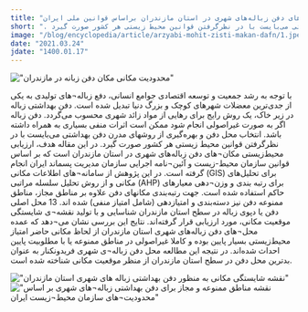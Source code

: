 ```yaml
---
title: "ارزیابی محیط¬زیستی مکان های دفن زباله‌های شهری در استان مازندران براساس قوانین ملی ایران"
short: ". دفن زباله اگر به صورت غیراصولی انجام شود ممکن است اثرات منفی بسیاری به همراه داشته باشد. انتخاب محل دفن و بهره‌گیری از روشهای مدرن دفن بهداشتی می‌بایست با در نظرگرفتن قوانین محیط زیستی هر کشور صورت گیرد."
image: "/blog/encyclopedia/article/arzyabi-mohit-zisti-makan-dafn/1.jpeg"
date: "2021.03.24"
jdate: "1400.01.17"
---
```


!["محدودیت مکانی  مکان دفن زبانه در مازندران"](/blog/encyclopedia/article/arzyabi-mohit-zisti-makan-dafn/2.png "محدودیت مکانی  مکان دفن زبانه در مازندران")

<p>
با توجه به رشد جمعیت و توسعه اقتصادی جوامع انسانی، دفع زباله¬های تولیدی به یکی از جدی‌ترین معضلات شهرهای کوچک و بزرگ دنیا تبدیل شده است. دفن بهداشتی زباله در زیر خاک، یک روش رایج برای رهایی از مواد زائد شهری محسوب می‌گردد. دفن زباله اگر به صورت غیراصولی انجام شود ممکن است اثرات منفی بسیاری به همراه داشته باشد. انتخاب محل دفن و بهره‌گیری از روشهای مدرن دفن بهداشتی می‌بایست با در نظرگرفتن قوانین محیط زیستی هر کشور صورت گیرد. در این مقاله هدف، ارزیابی محیط‌زیستی مکان¬های دفن زباله‌های شهری در استان مازندران است که بر اساس قوانین سازمان محیط-زیست و آئین¬نامه اجرایی سازمان مدیریت پسماند ایران انجام گرفته است. در این پژوهش از سامانه¬های اطلاعات مکانی (GIS) برای تحلیل‌های مکانی و از روش تحلیل سلسله مراتبی (AHP) برای رتبه بندی و وزن¬دهی معیارهای حاکم استفاده شده است. جهت رتبه‌بندی مکانهای دفن علاوه بر مناطق مجاز، مناطق ممنوعه دفن نیز دسته‌بندی و امتیازدهی (شامل امتیاز منفی) شده اند. 13 محل اصلی دفن یا دپوی زباله در سطح استان مازندران شناسایی و با تولید نقشه¬ی شایستگی موقعیت مکانی، مورد ارزیابی قرار گرفته‌اند. نتایج این بررسی نشان می¬دهد که عمده محل¬های دفن زباله‌های شهری استان مازندران از لحاظ مکانی حاضر امتیاز محیط‌زیستی بسیار پایین بوده و کاملا غیراصولی در مناطق ممنوعه یا با مطلوبیت پایین احداث شده‌اند. در نتیجه این مطالعه محل دفن زباله¬ی شهری فریدونکنار به عنوان بدترین محل دفن در سطح استان مازندران از منظر موقعیت مکانی شناخته شده است.
</p>

!["نقشه شایستگی مکانی به منظور دفن بهداشتی زباله های شهری استان مازندران"](/blog/encyclopedia/article/arzyabi-mohit-zisti-makan-dafn/1.jpeg "نقشه شایستگی مکانی به منظور دفن بهداشتی زباله های شهری استان مازندران")
!["نقشه مناطق ممنوعه و مجاز برای دفن بهداشتی زباله¬های شهری بر اساس محدودیت¬های سازمان محیط¬زیست ایران"](/blog/encyclopedia/article/arzyabi-mohit-zisti-makan-dafn/3.jpeg "نقشه مناطق ممنوعه و مجاز برای دفن بهداشتی زباله¬های شهری بر اساس محدودیت¬های سازمان محیط¬زیست ایران")
